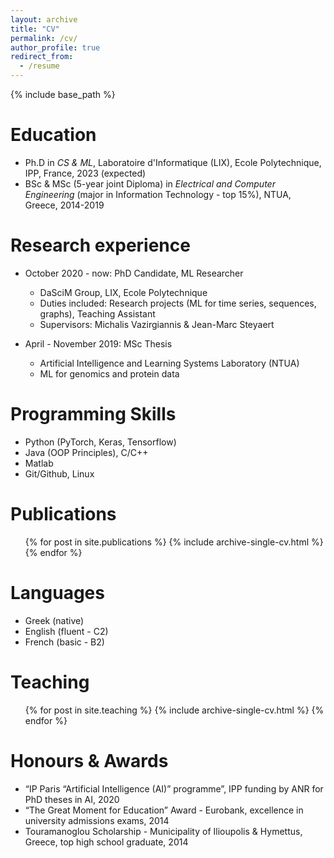 ```yaml
---
layout: archive
title: "CV"
permalink: /cv/
author_profile: true
redirect_from:
  - /resume
---
```


{% include base_path %}

Education
======
* Ph.D in *CS & ML*, Laboratoire d'Informatique (LIX), Ecole Polytechnique, IPP, France, 2023 (expected)
* BSc & MSc (5-year joint Diploma) in *Electrical and Computer Engineering* (major in Information Technology - top 15%), NTUA, Greece, 2014-2019

Research experience
======
* October 2020 - now: PhD Candidate, ML Researcher
  * DaSciM Group, LIX, Ecole Polytechnique
  * Duties included: Research projects (ML for time series, sequences, graphs), Teaching Assistant
  * Supervisors: Michalis Vazirgiannis & Jean-Marc Steyaert

* April - November 2019: MSc Thesis
  * Artificial Intelligence and Learning Systems Laboratory (NTUA)
  * ML for genomics and protein data

Programming Skills
======
* Python (PyTorch, Keras, Tensorflow)
* Java (OOP Principles), C/C++
* Matlab
* Git/Github, Linux

Publications
======
  <ul>{% for post in site.publications %}
    {% include archive-single-cv.html %}
  {% endfor %}</ul>

Languages 
======
* Greek (native)
* English (fluent - C2)
* French (basic - B2)

Teaching
======
  <ul>{% for post in site.teaching %}
    {% include archive-single-cv.html %}
  {% endfor %}</ul>

Honours & Awards
======
* “IP Paris “Artificial Intelligence (AI)” programme”,  IPP funding by ANR for PhD theses in AI, 2020
* “The Great Moment for Education” Award -  Eurobank, excellence in university admissions exams, 2014
* Touramanoglou Scholarship - Municipality of Ilioupolis & Hymettus, Greece, top high school graduate, 2014
